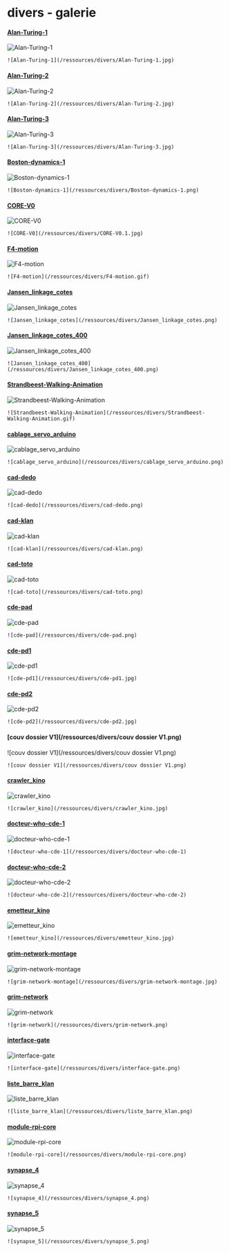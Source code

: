 
# divers - galerie
#### [Alan-Turing-1](/ressources/divers/Alan-Turing-1.jpg)

![Alan-Turing-1](/ressources/divers/Alan-Turing-1.jpg)

```
![Alan-Turing-1](/ressources/divers/Alan-Turing-1.jpg)
```

#### [Alan-Turing-2](/ressources/divers/Alan-Turing-2.jpg)

![Alan-Turing-2](/ressources/divers/Alan-Turing-2.jpg)

```
![Alan-Turing-2](/ressources/divers/Alan-Turing-2.jpg)
```

#### [Alan-Turing-3](/ressources/divers/Alan-Turing-3.jpg)

![Alan-Turing-3](/ressources/divers/Alan-Turing-3.jpg)

```
![Alan-Turing-3](/ressources/divers/Alan-Turing-3.jpg)
```

#### [Boston-dynamics-1](/ressources/divers/Boston-dynamics-1.png)

![Boston-dynamics-1](/ressources/divers/Boston-dynamics-1.png)

```
![Boston-dynamics-1](/ressources/divers/Boston-dynamics-1.png)
```

#### [CORE-V0](/ressources/divers/CORE-V0.1.jpg)

![CORE-V0](/ressources/divers/CORE-V0.1.jpg)

```
![CORE-V0](/ressources/divers/CORE-V0.1.jpg)
```

#### [F4-motion](/ressources/divers/F4-motion.gif)

![F4-motion](/ressources/divers/F4-motion.gif)

```
![F4-motion](/ressources/divers/F4-motion.gif)
```

#### [Jansen_linkage_cotes](/ressources/divers/Jansen_linkage_cotes.png)

![Jansen_linkage_cotes](/ressources/divers/Jansen_linkage_cotes.png)

```
![Jansen_linkage_cotes](/ressources/divers/Jansen_linkage_cotes.png)
```

#### [Jansen_linkage_cotes_400](/ressources/divers/Jansen_linkage_cotes_400.png)

![Jansen_linkage_cotes_400](/ressources/divers/Jansen_linkage_cotes_400.png)

```
![Jansen_linkage_cotes_400](/ressources/divers/Jansen_linkage_cotes_400.png)
```

#### [Strandbeest-Walking-Animation](/ressources/divers/Strandbeest-Walking-Animation.gif)

![Strandbeest-Walking-Animation](/ressources/divers/Strandbeest-Walking-Animation.gif)

```
![Strandbeest-Walking-Animation](/ressources/divers/Strandbeest-Walking-Animation.gif)
```

#### [cablage_servo_arduino](/ressources/divers/cablage_servo_arduino.png)

![cablage_servo_arduino](/ressources/divers/cablage_servo_arduino.png)

```
![cablage_servo_arduino](/ressources/divers/cablage_servo_arduino.png)
```

#### [cad-dedo](/ressources/divers/cad-dedo.png)

![cad-dedo](/ressources/divers/cad-dedo.png)

```
![cad-dedo](/ressources/divers/cad-dedo.png)
```

#### [cad-klan](/ressources/divers/cad-klan.png)

![cad-klan](/ressources/divers/cad-klan.png)

```
![cad-klan](/ressources/divers/cad-klan.png)
```

#### [cad-toto](/ressources/divers/cad-toto.png)

![cad-toto](/ressources/divers/cad-toto.png)

```
![cad-toto](/ressources/divers/cad-toto.png)
```

#### [cde-pad](/ressources/divers/cde-pad.png)

![cde-pad](/ressources/divers/cde-pad.png)

```
![cde-pad](/ressources/divers/cde-pad.png)
```

#### [cde-pd1](/ressources/divers/cde-pd1.jpg)

![cde-pd1](/ressources/divers/cde-pd1.jpg)

```
![cde-pd1](/ressources/divers/cde-pd1.jpg)
```

#### [cde-pd2](/ressources/divers/cde-pd2.jpg)

![cde-pd2](/ressources/divers/cde-pd2.jpg)

```
![cde-pd2](/ressources/divers/cde-pd2.jpg)
```

#### [couv dossier V1](/ressources/divers/couv dossier V1.png)

![couv dossier V1](/ressources/divers/couv dossier V1.png)

```
![couv dossier V1](/ressources/divers/couv dossier V1.png)
```

#### [crawler_kino](/ressources/divers/crawler_kino.jpg)

![crawler_kino](/ressources/divers/crawler_kino.jpg)

```
![crawler_kino](/ressources/divers/crawler_kino.jpg)
```

#### [docteur-who-cde-1](/ressources/divers/docteur-who-cde-1)

![docteur-who-cde-1](/ressources/divers/docteur-who-cde-1)

```
![docteur-who-cde-1](/ressources/divers/docteur-who-cde-1)
```

#### [docteur-who-cde-2](/ressources/divers/docteur-who-cde-2)

![docteur-who-cde-2](/ressources/divers/docteur-who-cde-2)

```
![docteur-who-cde-2](/ressources/divers/docteur-who-cde-2)
```

#### [emetteur_kino](/ressources/divers/emetteur_kino.jpg)

![emetteur_kino](/ressources/divers/emetteur_kino.jpg)

```
![emetteur_kino](/ressources/divers/emetteur_kino.jpg)
```

#### [grim-network-montage](/ressources/divers/grim-network-montage.jpg)

![grim-network-montage](/ressources/divers/grim-network-montage.jpg)

```
![grim-network-montage](/ressources/divers/grim-network-montage.jpg)
```

#### [grim-network](/ressources/divers/grim-network.png)

![grim-network](/ressources/divers/grim-network.png)

```
![grim-network](/ressources/divers/grim-network.png)
```

#### [interface-gate](/ressources/divers/interface-gate.png)

![interface-gate](/ressources/divers/interface-gate.png)

```
![interface-gate](/ressources/divers/interface-gate.png)
```

#### [liste_barre_klan](/ressources/divers/liste_barre_klan.png)

![liste_barre_klan](/ressources/divers/liste_barre_klan.png)

```
![liste_barre_klan](/ressources/divers/liste_barre_klan.png)
```

#### [module-rpi-core](/ressources/divers/module-rpi-core.png)

![module-rpi-core](/ressources/divers/module-rpi-core.png)

```
![module-rpi-core](/ressources/divers/module-rpi-core.png)
```

#### [synapse_4](/ressources/divers/synapse_4.png)

![synapse_4](/ressources/divers/synapse_4.png)

```
![synapse_4](/ressources/divers/synapse_4.png)
```

#### [synapse_5](/ressources/divers/synapse_5.png)

![synapse_5](/ressources/divers/synapse_5.png)

```
![synapse_5](/ressources/divers/synapse_5.png)
```
